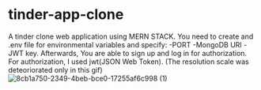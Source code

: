 # tinder-app-clone
A tinder clone web application using MERN STACK.
You need to create and .env file for environmental variables and specify:
-PORT
-MongoDB URI
-JWT key.
Afterwards, You are able to sign up and log in for authorization.
For authorization, I used jwt(JSON Web Token).
(The resolution scale was deteoriorated only in this gif)
![8cb1a750-2349-4beb-bce0-17255af6c998 (1)](https://user-images.githubusercontent.com/62773099/152408095-aaa9f3c2-1877-4844-8e4c-96dd0a3c9abc.gif)

